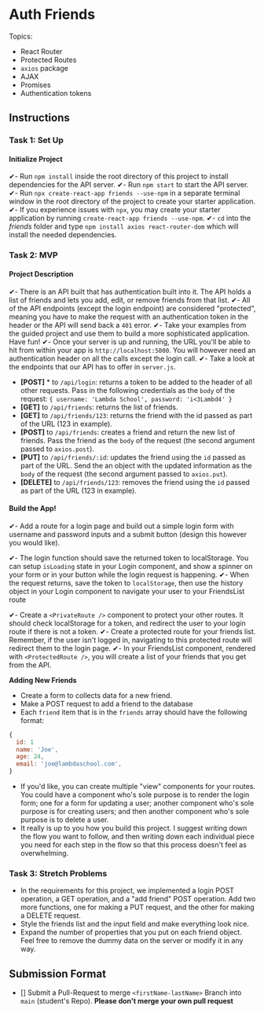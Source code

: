 # Auth Friends

Topics:

- React Router
- Protected Routes
- `axios` package
- AJAX
- Promises
- Authentication tokens

## Instructions

### Task 1: Set Up

#### Initialize Project

✔- Run `npm install` inside the root directory of this project to install dependencies for the API server.
✔- Run `npm start` to start the API server.
✔- Run `npx create-react-app friends --use-npm` in a separate terminal window in the root directory of the project to create your starter application.
✔- If you experience issues with `npx`, you may create your starter application by running `create-react-app friends --use-npm`.
✔- `cd` into the _friends_ folder and type `npm install axios react-router-dom` which will install the needed dependencies.

### Task 2: MVP

#### Project Description

✔- There is an API built that has authentication built into it. The API holds a list of friends and lets you add, edit, or remove friends from that list.
✔- All of the API endpoints (except the login endpoint) are considered "protected", meaning you have to make the request with an authentication token in the header or the API will send back a `401` error.
✔- Take your examples from the guided project and use them to build a more sophisticated application. Have fun!
✔- Once your server is up and running, the URL you'll be able to hit from within your app is `http://localhost:5000`. You will however need an authentication header on all the calls except the login call.
✔- Take a look at the endpoints that our API has to offer in `server.js`.

- **[POST]** \* to `/api/login`: returns a token to be added to the header of all other requests. Pass in the following credentials as the `body` of the request: `{ username: 'Lambda School', password: 'i<3Lambd4' }`
- **[GET]** to `/api/friends`: returns the list of friends.
- **[GET]** to `/api/friends/123`: returns the friend with the id passed as part of the URL (123 in example).
- **[POST]** to `/api/friends`: creates a friend and return the new list of friends. Pass the friend as the `body` of the request (the second argument passed to `axios.post`).
- **[PUT]** to `/api/friends/:id`: updates the friend using the `id` passed as part of the URL. Send the an object with the updated information as the `body` of the request (the second argument passed to `axios.put`).
- **[DELETE]** to `/api/friends/123`: removes the friend using the `id` passed as part of the URL (123 in example).

#### Build the App!

✔- Add a route for a login page and build out a simple login form with username and password inputs and a submit button (design this however you would like).

✔- The login function should save the returned token to localStorage. You can setup `isLoading` state in your Login component, and show a spinner on your form or in your button while the login request is happening.
✔- When the request returns, save the token to `localStorage`, then use the history object in your Login component to navigate your user to your FriendsList route

✔- Create a `<PrivateRoute />` component to protect your other routes. It should check localStorage for a token, and redirect the user to your login route if there is not a token.
✔- Create a protected route for your friends list. Remember, if the user isn't logged in, navigating to this protected route will redirect them to the login page.
✔- In your FriendsList component, rendered with `<ProtectedRoute />`, you will create a list of your friends that you get from the API.

**Adding New Friends**

- Create a form to collects data for a new friend.
- Make a POST request to add a friend to the database
- Each `friend` item that is in the `friends` array should have the following format:

```js
{
  id: 1
  name: 'Joe',
  age: 24,
  email: 'joe@lambdaschool.com',
}
```

- If you'd like, you can create multiple "view" components for your routes. You could have a component who's sole purpose is to render the login form; one for a form for updating a user; another component who's sole purpose is for creating users; and then another component who's sole purpose is to delete a user.
- It really is up to you how you build this project. I suggest writing down the flow you want to follow, and then writing down each individual piece you need for each step in the flow so that this process doesn't feel as overwhelming.

### Task 3: Stretch Problems

- In the requirements for this project, we implemented a login POST operation, a GET operation, and a "add friend" POST operation. Add two more functions, one for making a PUT request, and the other for making a DELETE request.
- Style the friends list and the input field and make everything look nice.
- Expand the number of properties that you put on each friend object. Feel free to remove the dummy data on the server or modify it in any way.

## Submission Format

- [] Submit a Pull-Request to merge `<firstName-lastName>` Branch into `main` (student's Repo). **Please don't merge your own pull request**
